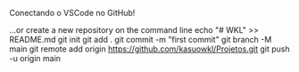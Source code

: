 Conectando o VSCode no GitHub!

…or create a new repository on the command line
echo "# WKL" >> README.md
git init
git add .
git commit -m "first commit"
git branch -M main
git remote add origin https://github.com/kasuowkl/Projetos.git
git push -u origin main
